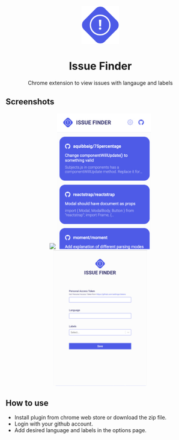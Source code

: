 <div align="center"><img width="100" src="images/icon.png" /></div>
<h1 align="center">Issue Finder</h1>
<p align="center">Chrome extension to view issues with langauge and labels</p>

## Screenshots

<div align="center">
  <img width="250" src="images/issuefinder.gif" />
  <img width="250" src="images/screenshot-1.jpg" />
  <img width="250" src="images/screenshot-2.jpg" />
</div>

## How to use
- Install plugin from chrome web store or download the zip file.
- Login with your github account.
- Add desired language and labels in the options page.

